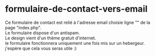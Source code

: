 # formulaire-de-contact-vers-email

Ce formulaire de contact est relié à l'adresse email choisie ligne "" de la page "index.php".<br>
Le formulaire dispose d'un antispam.<br>
Le design vient d'un thème gratuit d'internet.<br>
le formulaire fonctionnera uniquement une fois mis sur un hebergeur.<br>
j'espère que cela vous seras utile :) 
